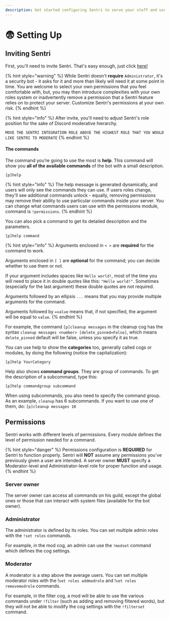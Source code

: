 ```yaml
---
description: Get started configuring Sentri to serve your staff and userbase!
---
```


# 😨 Setting Up

## Inviting Sentri

First, you'll need to invite Sentri. That's easy enough, just click [here!](https://discord.com/oauth2/authorize?client\_id=1152805502116429929\&permissions=70368744177655\&redirect\_uri=https%3A%2F%2Fdiscord.gg%2FfVwF6w6QCE\&response\_type=code\&scope=guilds.join%20bot%20guilds%20applications.commands.permissions.update%20applications.entitlements)

{% hint style="warning" %}
While Sentri doesn't **require** `Administrator`, it's a security bot - it asks for it and more than likely will need it at some point in time. You are welcome to select your own permissions that you feel comfortable with, but, you may then introduce complexities with your own roles system or inadvertently remove a permission that a Sentri feature relies on to protect your server. Customize Sentri's permissions at your own risk.
{% endhint %}

{% hint style="info" %}
After invite, you'll need to adjust Sentri's role position for the sake of Discord moderative hierarchy.

`MOVE THE SENTRI INTEGRATION ROLE ABOVE THE HIGHEST ROLE THAT YOU WOULD LIKE SENTRI TO MODERATE`
{% endhint %}

#### The commands

The command you’re going to use the most is **help**. This command will show you **all of the available commands** of the bot with a small description.

```
[p]help
```

{% hint style="info" %}
The help message is generated dynamically, and users will only see the commands they can use. If users roles change, they'll see additional commands unlock - equally, removing permissions may remove their ability to use particular commands inside your server. You can change what commands users can use with the permissions module, command is `!permissions`.
{% endhint %}



You can also pick a command to get its detailed description and the parameters.

```
[p]help command
```

{% hint style="info" %}
Arguments enclosed in `< >` are **required** for the command to work.

Arguments enclosed in `[ ]` are **optional** for the command; you can decide whether to use them or not.

If your argument includes spaces like `Hello world!`, most of the time you will need to place it in double quotes like this: `"Hello world!"`. Sometimes (especially for the last argument) these double quotes are not required.

Arguments followed by an ellipsis `...` means that you may provide multiple arguments for the command.

Arguments followed by `=value` means that, if not specified, the argument will be equal to `value`.
{% endhint %}

For example, the command `[p]cleanup messages` in the cleanup cog has the syntax `cleanup messages <number> [delete_pinned=False]`, which means `delete_pinned` default will be false, unless you specify it as true.

You can use help to show the **categories** too, generally called cogs or modules, by doing the following (notice the capitalization):

```
[p]help YourCategory
```

Help also shows **command groups**. They are group of commands. To get the description of a subcommand, type this:

```
[p]help commandgroup subcommand
```

When using subcommands, you also need to specify the command group. As an example, `cleanup` has 6 subcommands. If you want to use one of them, do: `[p]cleanup messages 10`

## Permissions

Sentri works with different levels of permissions. Every module defines the level of permission needed for a command.

{% hint style="danger" %}
Permissions configuration is **REQUIRED** for Sentri to function properly. Sentri will **NOT** assume any permissions you've previously given a user are intended. A server owner **MUST** specify a Moderator-level and Administrator-level role for proper function and usage.
{% endhint %}

### Server owner

The server owner can access all commands on his guild, except the global ones or those that can interact with system files (available for the bot owner).

### Administrator

The administrator is defined by its roles. You can set multiple admin roles with the `!set roles` commands.

For example, in the mod cog, an admin can use the `!modset` command which defines the cog settings.

### Moderator

A moderator is a step above the average users. You can set multiple moderator roles with the !`set roles addmodrole` and !`set roles removemodrole` commands.

For example, in the filter cog, a mod will be able to use the various commands under `!filter` (such as adding and removing filtered words), but they will not be able to modify the cog settings with the `!filterset` command.

